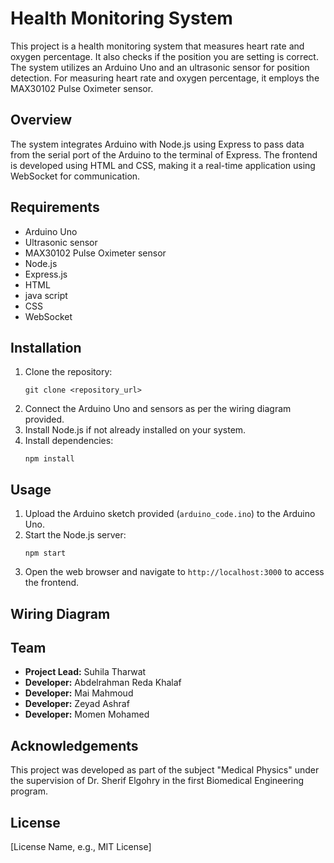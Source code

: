 # Health Monitoring System

This project is a health monitoring system that measures heart rate and oxygen percentage. It also checks if the position you are setting is correct. The system utilizes an Arduino Uno and an ultrasonic sensor for position detection. For measuring heart rate and oxygen percentage, it employs the MAX30102 Pulse Oximeter sensor.

## Overview

The system integrates Arduino with Node.js using Express to pass data from the serial port of the Arduino to the terminal of Express. The frontend is developed using HTML and CSS, making it a real-time application using WebSocket for communication.

## Requirements

- Arduino Uno
- Ultrasonic sensor
- MAX30102 Pulse Oximeter sensor
- Node.js
- Express.js
- HTML
- java script
- CSS
- WebSocket

## Installation

1. Clone the repository:
   ```
   git clone <repository_url>
   ```
2. Connect the Arduino Uno and sensors as per the wiring diagram provided.
3. Install Node.js if not already installed on your system.
4. Install dependencies:
   ```
   npm install
   ```

## Usage

1. Upload the Arduino sketch provided (`arduino_code.ino`) to the Arduino Uno.
2. Start the Node.js server:
   ```
   npm start
   ```
3. Open the web browser and navigate to `http://localhost:3000` to access the frontend.

## Wiring Diagram

[//]: # (Add a wiring diagram here if available)

## Team

- **Project Lead:** Suhila Tharwat
- **Developer:** Abdelrahman Reda Khalaf
- **Developer:** Mai Mahmoud
- **Developer:** Zeyad Ashraf
- **Developer:** Momen Mohamed

## Acknowledgements

This project was developed as part of the subject "Medical Physics" under the supervision of Dr. Sherif Elgohry in the first Biomedical Engineering program.

## License

[License Name, e.g., MIT License]

